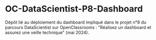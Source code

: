 # OC-DataScientist-P8-Dashboard
Dépôt lié au déploiement du dashboard impliqué dans le projet n°8 du parcours DataScientist sur OpenClassrooms : "Réalisez un dashboard et assurez une veille technique" (mai 2024).
